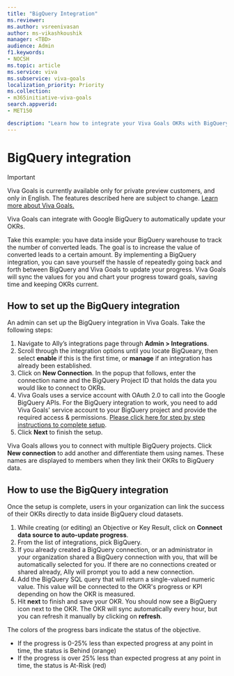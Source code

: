 ```yaml
---
title: "BigQuery Integration"
ms.reviewer: 
ms.author: vsreenivasan
author: ms-vikashkoushik
manager: <TBD>
audience: Admin
f1.keywords:
- NOCSH
ms.topic: article
ms.service: viva
ms.subservice: viva-goals
localization_priority: Priority
ms.collection:  
- m365initiative-viva-goals
search.appverid:
- MET150

description: "Learn how to integrate your Viva Goals OKRs with BigQuery Data"
---
```


# BigQuery integration

> [!IMPORTANT]
> Viva Goals is currently available only for private preview customers, and only in English. The features described here are subject to change. [Learn more about Viva Goals.](https://go.microsoft.com/fwlink/?linkid=2189933)

Viva Goals can integrate with Google BigQuery to automatically update your OKRs. 
  
Take this example: you have data inside your BigQuery warehouse to track the number of converted leads. The goal is to increase the value of converted leads to a certain amount. By implementing a BigQuery integration, you can save yourself the hassle of repeatedly going back and forth between BigQuery and Viva Goals to update your progress. Viva Goals will sync the values for you and chart your progress toward goals, saving time and keeping OKRs current.

## How to set up the BigQuery integration

An admin can set up the BigQuery integration in Viva Goals. Take the following steps: 

1. Navigate to Ally’s integrations page through **Admin > Integrations**.
1. Scroll through the integration options until you locate BigQueary, then select **enable** if this is the first time, or **manage** if an integration has already been established.
1. Click on **New Connection**. In the popup that follows, enter the connection name and the BigQuery Project ID that holds the data you would like to connect to OKRs.
1. Viva Goals uses a service account with OAuth 2.0 to call into the Google BigQuery APIs. For the BigQuery integration to work, you need to add Viva Goals' service account to your BigQuery project and provide the required access & permissions. [Please click here for step by step instructions to complete setup](https://help.ally.io/en/articles/4089956-bigquery-integration-setup-instructions).
1. Click **Next** to finish the setup.

Viva Goals allows you to connect with multiple BigQuery projects. Click **New connection** to add another and differentiate them using names. These names are displayed to members when they link their OKRs to BigQuery data.

## How to use the BigQuery integration

Once the setup is complete, users in your organization can link the success of their OKRs directly to data inside BigQuery cloud datasets.

1. While creating (or editing) an Objective or Key Result, click on **Connect data source to auto-update progress**.
1. From the list of integrations, pick BigQuery.
1. If you already created a BigQuery connection, or an administrator in your organization shared a BigQuery connection with you, that will be automatically selected for you. If there are no connections created or shared already, Ally will prompt you to add a new connection.
1. Add the BigQuery SQL query that will return a single-valued numeric value. This value will be connected to the OKR's progress or KPI depending on how the OKR is measured.
1. Hit **next** to finish and save your OKR. You should now see a BigQuery icon next to the OKR. The OKR will sync automatically every hour, but you can refresh it manually by clicking on **refresh**.

The colors of the progress bars indicate the status of the objective.

- If the progress is 0-25% less than expected progress at any point in time, the status is Behind (orange)
- If the progress is over 25% less than expected progress at any point in time, the status is At-Risk (red)
